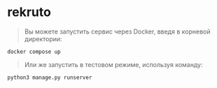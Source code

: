 # rekruto
>Вы можете запустить сервис через Docker, введя в корневой директории:
```
docker compose up
```
>Или же запустить в тестовом режиме, используя команду:
```
python3 manage.py runserver
```
